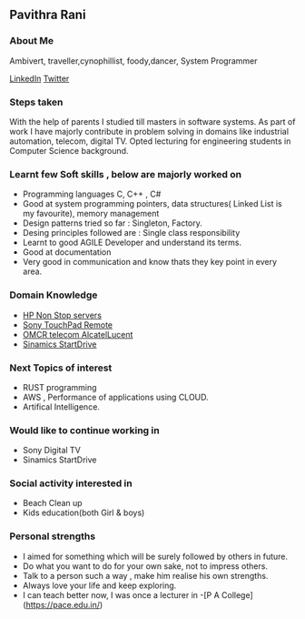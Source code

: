## Pavithra Rani
### About Me
Ambivert, traveller,cynophillist, foody,dancer, System Programmer

[LinkedIn](https://www.linkedin.com/in/pavithra-rani-86589192/)
[Twitter](https://twitter.com/Be08Rani)

### Steps taken
With the help of parents I studied till masters in software systems.
As part of work I have majorly contribute in problem solving in domains like industrial automation, telecom, digital TV.
Opted lecturing for engineering students in Computer Science background. 

### Learnt few Soft skills , below are majorly worked on
 - Programming languages C, C++ , C#
 - Good at system programming pointers, data structures( Linked List is my favourite), memory management
 - Design patterns tried so far : Singleton, Factory.
 - Desing principles followed are : Single class responsibility
 - Learnt to good AGILE Developer and understand its terms. 
 - Good at documentation
 - Very good in communication and know thats they key point in every area.

### Domain Knowledge 
- [ HP Non Stop servers ](https://tdhpe.techdata.eu/Global/documents/4AA4-2988ENW.pdf?epslanguage=it)
- [Sony TouchPad Remote](https://www.sony.co.in/electronics/support/articles/00115075)
- [OMCR telecom AlcatelLucent](https://en.wikipedia.org/wiki/Operations_and_Maintenance_Centre)
- [Sinamics StartDrive ](https://new.siemens.com/global/en/products/drives/selection-and-engineering-tools/sinamics-startdrive-commissioning-software.html)


### Next Topics of interest
- RUST programming
- AWS , Performance of applications using CLOUD. 
- Artifical Intelligence.


### Would like to continue working in
- Sony Digital TV
- Sinamics StartDrive

### Social activity interested in
- Beach Clean up
- Kids education(both Girl & boys)

### Personal strengths
* I aimed for something which will be surely followed by others in future.
* Do what you want to do for your own sake, not to impress others.
* Talk to a person such a way , make him realise his own strengths.
* Always love your life and keep exploring.
* I can teach better now, I was once a lecturer in -[P A College] (https://pace.edu.in/)











